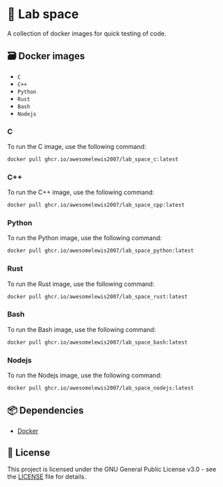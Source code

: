 # 🧪 Lab space
A collection of docker images for quick testing of code.

## 🗃️ Docker images

- `C`
- `C++`
- `Python`
- `Rust`
- `Bash`
- `Nodejs`

### C
To run the C image, use the following command:
```bash
docker pull ghcr.io/awesomelewis2007/lab_space_c:latest
```

### C++
To run the C++ image, use the following command:
```bash
docker pull ghcr.io/awesomelewis2007/lab_space_cpp:latest
```

### Python
To run the Python image, use the following command:
```bash
docker pull ghcr.io/awesomelewis2007/lab_space_python:latest
```

### Rust
To run the Rust image, use the following command:
```bash
docker pull ghcr.io/awesomelewis2007/lab_space_rust:latest
```

### Bash
To run the Bash image, use the following command:
```bash
docker pull ghcr.io/awesomelewis2007/lab_space_bash:latest
```

### Nodejs
To run the Nodejs image, use the following command:
```bash
docker pull ghcr.io/awesomelewis2007/lab_space_nodejs:latest
```

## 📦 Dependencies
- [Docker](https://www.docker.com/)

## 📝 License
This project is licensed under the GNU General Public License v3.0 - see the [LICENSE](LICENSE) file for details.